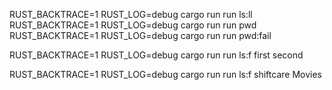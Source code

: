 RUST_BACKTRACE=1 RUST_LOG=debug cargo run run ls:ll
RUST_BACKTRACE=1 RUST_LOG=debug cargo run run pwd
RUST_BACKTRACE=1 RUST_LOG=debug cargo run run pwd:fail

RUST_BACKTRACE=1 RUST_LOG=debug cargo run run ls:f first second


RUST_BACKTRACE=1 RUST_LOG=debug cargo run run ls:f shiftcare Movies